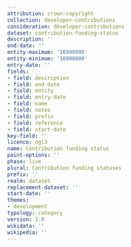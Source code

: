 ```yaml
---
attribution: crown-copyright
collection: developer-contributions
consideration: developer-contributions
dataset: contribution-funding-status
description: ''
end-date: ''
entity-maximum: '16999999'
entity-minimum: '16900000'
entry-date: ''
fields:
- field: description
- field: end-date
- field: entity
- field: entry-date
- field: name
- field: notes
- field: prefix
- field: reference
- field: start-date
key-field: ''
licence: ogl3
name: Contribution funding status
paint-options: ''
phase: live
plural: Contribution funding statuses
prefix: ''
realm: dataset
replacement-dataset: ''
start-date: ''
themes:
- development
typology: category
version: 1.0
wikidata: ''
wikipedia: ''
---
```

